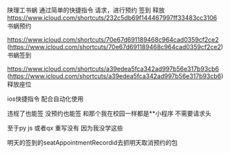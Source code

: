 陕理工书蜗
通过简单的快捷指令 请求，进行预约 签到 释放
https://www.icloud.com/shortcuts/232c5db69f144467997ff33483cc3106
书蜗预约

https://www.icloud.com/shortcuts/70e67d691189468c964cad0359cf2ce2 (https://www.icloud.com/shortcuts/70e67d691189468c964cad0359cf2ce2)
书蜗签到

https://www.icloud.com/shortcuts/a39edea5fca342ad997b56e317b93cb6 (https://www.icloud.com/shortcuts/a39edea5fca342ad997b56e317b93cb6)
释放座位

ios快捷指令 配合自动化使用

违规了也能签 没预约也能签 
和那个我在校园一样都是**小程序
不需要请求头


至于py js 或者qx 重写没有 因为我没学这些

明天的签到的seatAppointmentRecordid去抓明天取消预约的包
